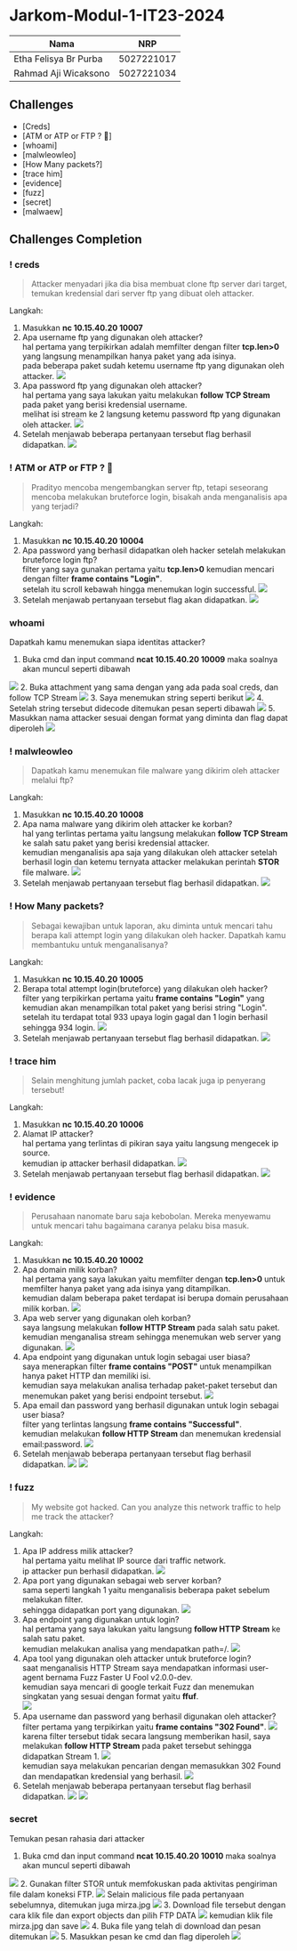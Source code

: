 # Jarkom-Modul-1-IT23-2024

| Nama | NRP |
| ---- | ---- |
| Etha Felisya Br Purba | 5027221017 |
| Rahmad Aji Wicaksono | 5027221034 |

## Challenges
  - [Creds] 
  - [ATM or ATP or FTP ? 🤔] 
  - [whoami] 
  - [malwleowleo] 
  - [How Many packets?] 
  - [trace him] 
  - [evidence] 
  - [fuzz] 
  - [secret] 
  - [malwaew] 

## Challenges Completion

### ! creds
> Attacker menyadari jika dia bisa membuat clone ftp server dari target, temukan kredensial dari server ftp yang dibuat oleh attacker.

Langkah:
  1. Masukkan **nc 10.15.40.20 10007**
  2. Apa username ftp yang digunakan oleh attacker?  
     hal pertama yang terpikirkan adalah memfilter dengan filter **tcp.len>0** yang langsung menampilkan hanya paket yang ada isinya.  
     pada beberapa paket sudah ketemu username ftp yang digunakan oleh attacker.
     <img src="attachment/creds1.jpeg">
  3. Apa password ftp yang digunakan oleh attacker?  
     hal pertama yang saya lakukan yaitu melakukan **follow TCP Stream** pada paket yang berisi kredensial username.  
     melihat isi stream ke 2 langsung ketemu password ftp yang digunakan oleh attacker.
     <img src="attachment/creds2.jpeg">
  4. Setelah menjawab beberapa pertanyaan tersebut flag berhasil didapatkan.
     <img src="attachment/creds3.jpeg">

### ! ATM or ATP or FTP ? 🤔
> Pradityo mencoba mengembangkan server ftp, tetapi seseorang mencoba melakukan bruteforce login, bisakah anda menganalisis apa yang terjadi?

Langkah:
  1. Masukkan **nc 10.15.40.20 10004**
  2. Apa password yang berhasil didapatkan oleh hacker setelah melakukan bruteforce login ftp?  
     filter yang saya gunakan pertama yaitu **tcp.len>0** kemudian mencari dengan filter **frame contains "Login"**.  
     setelah itu scroll kebawah hingga menemukan login successful.
     <img src="attachment/atm-or-atp-or-ftp1.jpeg">
  3. Setelah menjawab pertanyaan tersebut flag akan didapatkan.
     <img src="attachment/atm-or-atp-or-ftp2.jpeg">

### whoami
Dapatkah kamu menemukan siapa identitas attacker?
1. Buka cmd dan input command **ncat 10.15.40.20 10009** maka soalnya akan muncul seperti dibawah
<img src="attachment/whoami1.jpeg">
2. Buka attachment yang sama dengan yang ada pada soal creds, dan follow TCP Stream
<img src="attachment/whoami2.jpeg">
3. Saya menemukan string seperti berikut
<img src="attachment/whoami3.jpeg">
4. Setelah string tersebut didecode ditemukan pesan seperti dibawah
<img src="attachment/whoami4.jpeg">
5. Masukkan nama attacker sesuai dengan format yang diminta dan flag dapat diperoleh
<img src="attachment/whoami5.jpeg">

### ! malwleowleo
> Dapatkah kamu menemukan file malware yang dikirim oleh attacker melalui ftp?

Langkah:
  1. Masukkan **nc 10.15.40.20 10008**
  2. Apa nama malware yang dikirim oleh attacker ke korban?  
     hal yang terlintas pertama yaitu langsung melakukan **follow TCP Stream** ke salah satu paket yang berisi kredensial attacker.  
     kemudian menganalisis apa saja yang dilakukan oleh attacker setelah berhasil login dan ketemu ternyata attacker melakukan perintah **STOR** file malware.
     <img src="attachment/malwleowleo1.jpeg">
  3. Setelah menjawab pertanyaan tersebut flag berhasil didapatkan.
     <img src="attachment/malwleowleo2.jpeg">

### ! How Many packets?
> Sebagai kewajiban untuk laporan, aku diminta untuk mencari tahu berapa kali attempt login yang dilakukan oleh hacker. Dapatkah kamu membantuku untuk menganalisanya?

Langkah:
  1. Masukkan **nc 10.15.40.20 10005**
  2. Berapa total attempt login(bruteforce) yang dilakukan oleh hacker?  
     filter yang terpikirkan pertama yaitu **frame contains "Login"** yang kemudian akan menampilkan total paket yang berisi string "Login".  
     setelah itu terdapat total 933 upaya login gagal dan 1 login berhasil sehingga 934 login.
     <img src="attachment/how-many-packets1.jpeg">
  3. Setelah menjawab pertanyaan tersebut flag berhasil didapatkan.
     <img src="attachment/how-many-packets2.jpeg">

### ! trace him
> Selain menghitung jumlah packet, coba lacak juga ip penyerang tersebut!

Langkah:
  1. Masukkan **nc 10.15.40.20 10006**
  2. Alamat IP attacker?  
     hal pertama yang terlintas di pikiran saya yaitu langsung mengecek ip source.  
     kemudian ip attacker berhasil didapatkan.
     <img src="attachment/trace-him1.jpeg">
  3. Setelah menjawab pertanyaan tersebut flag berhasil didapatkan.
     <img src="attachment/trace-him2.jpeg">

### ! evidence
> Perusahaan nanomate baru saja kebobolan. Mereka menyewamu untuk mencari tahu bagaimana caranya pelaku bisa masuk.

Langkah:
  1. Masukkan **nc 10.15.40.20 10002**
  2. Apa domain milik korban?  
     hal pertama yang saya lakukan yaitu memfilter dengan **tcp.len>0** untuk memfilter hanya paket yang ada isinya yang ditampilkan.  
     kemudian dalam beberapa paket terdapat isi berupa domain perusahaan milik korban.
     <img src="attachment/evidence1.jpeg">
  3. Apa web server yang digunakan oleh korban?  
     saya langsung melakukan **follow HTTP Stream** pada salah satu paket.  
     kemudian menganalisa stream sehingga menemukan web server yang digunakan.
     <img src="attachment/evidence2.jpeg">
  4. Apa endpoint yang digunakan untuk login sebagai user biasa?  
     saya menerapkan filter **frame contains "POST"** untuk menampilkan hanya paket HTTP dan memiliki isi.  
     kemudian saya melakukan analisa terhadap paket-paket tersebut dan menemukan paket yang berisi endpoint tersebut.
     <img src="attachment/evidence3.jpeg">
  5. Apa email dan password yang berhasil digunakan untuk login sebagai user biasa?  
     filter yang terlintas langsung **frame contains "Successful"**.  
     kemudian melakukan **follow HTTP Stream** dan menemukan kredensial email:password.
     <img src="attachment/evidence4.jpeg">
  6. Setelah menjawab beberapa pertanyaan tersebut flag berhasil didapatkan.
     <img src="attachment/evidence5.jpeg">
     <img src="attachment/evidence6.jpeg">

### ! fuzz
> My website got hacked. Can you analyze this network traffic to help me track the attacker?

Langkah:
  1. Apa IP address milik attacker?  
     hal pertama yaitu melihat IP source dari traffic network.  
     ip attacker pun berhasil didapatkan.
     <img src="attachment/fuzz1.jpeg">
  2. Apa port yang digunakan sebagai web server korban?  
     sama seperti langkah 1 yaitu menganalisis beberapa paket sebelum melakukan filter.  
     sehingga didapatkan port yang digunakan.
     <img src="attachment/fuzz2.jpeg">
  3. Apa endpoint yang digunakan untuk login?  
     hal pertama yang saya lakukan yaitu langsung **follow HTTP Stream** ke salah satu paket.  
     kemudian melakukan analisa yang mendapatkan path=/.
     <img src="attachment/fuzz3.jpeg">
  4. Apa tool yang digunakan oleh attacker untuk bruteforce login?  
     saat menganalisis HTTP Stream saya mendapatkan informasi user-agent bernama Fuzz Faster U Fool v2.0.0-dev.  
     kemudian saya mencari di google terkait Fuzz dan menemukan singkatan yang sesuai dengan format yaitu **ffuf**.  
     <img src="attachment/fuzz4.jpeg">
  5. Apa username dan password yang berhasil digunakan oleh attacker?  
     filter pertama yang terpikirkan yaitu **frame contains "302 Found"**.
     <img src="attachment/fuzz5.jpeg">
     karena filter tersebut tidak secara langsung memberikan hasil, saya melakukan **follow HTTP Stream** pada paket tersebut sehingga didapatkan Stream 1.
     <img src="attachment/fuzz6.jpeg">  
     kemudian saya melakukan pencarian dengan memasukkan 302 Found dan mendapatkan kredensial yang berhasil.
     <img src="attachment/fuzz7.jpeg">
  6. Setelah menjawab beberapa pertanyaan tersebut flag berhasil didapatkan.
     <img src="attachment/fuzz8.jpeg">
     <img src="attachment/fuzz9.jpeg">

### secret
Temukan pesan rahasia dari attacker
1. Buka cmd dan input command **ncat 10.15.40.20 10010** maka soalnya akan muncul seperti dibawah
<img src="attachment/secret1.jpeg">
2. Gunakan filter STOR untuk memfokuskan pada aktivitas pengiriman file dalam koneksi FTP.
<img src="attachment/filter2.jpeg">
Selain malicious file pada pertanyaan sebelumnya, ditemukan juga mirza.jpg
<img src="attachment/secret+.jpeg">
3. Download file tersebut dengan cara klik file dan export objects dan pilih FTP DATA
<img src="attachment/secret3.jpeg">
kemudian klik file mirza.jpg dan save
<img src="attachment/secret4.jpeg">
4. Buka file yang telah di download dan pesan ditemukan
<img src="attachment/secret5.jpeg">
5. Masukkan pesan ke cmd dan flag diperoleh
<img src="attachment/secret6.jpeg">

